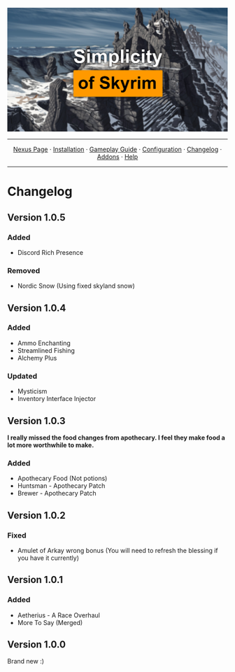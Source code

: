<a href="https://www.youtube.com/watch?v=70DZ5UV1Bdo"><img src="images/banner.webp" target="_blank"></a>

---

<p align="center">
  <a href="https://www.nexusmods.com/skyrimspecialedition/mods/80877">Nexus Page</a> ·
  <a href="README.md">Installation</a> ·
  <a href="GAMEPLAY.md">Gameplay Guide</a> ·
  <a href="CONFIGURATION.md">Configuration</a> ·
  <a href="CHANGELOG.md">Changelog</a> ·
  <a href="ADDONS.md">Addons</a> ·
  <a href="HELP.md">Help</a>
</p>

---

# Changelog

## Version 1.0.5

### Added
+ Discord Rich Presence

### Removed
+ Nordic Snow (Using fixed skyland snow)

## Version 1.0.4

### Added
+ Ammo Enchanting
+ Streamlined Fishing
+ Alchemy Plus

### Updated
+ Mysticism
+ Inventory Interface Injector

## Version 1.0.3

**I really missed the food changes from apothecary. I feel they make food a lot more worthwhile to make.**

### Added
+ Apothecary Food (Not potions)
+ Huntsman - Apothecary Patch
+ Brewer - Apothecary Patch

## Version 1.0.2

### Fixed
+ Amulet of Arkay wrong bonus (You will need to refresh the blessing if you have it currently)

## Version 1.0.1

### Added
+ Aetherius - A Race Overhaul
+ More To Say (Merged)

## Version 1.0.0
Brand new :)
